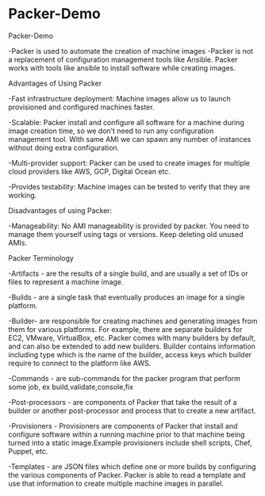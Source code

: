 # Packer-Demo
Packer-Demo

-Packer is used to automate the creation of machine images 
-Packer is not a replacement of configuration management tools like Ansible. Packer works with tools like ansible to install software while creating images. 

Advantages of Using Packer

-Fast infrastructure deployment: Machine images allow us to launch provisioned and configured machines faster.

-Scalable: Packer install and configure all software for a machine during image creation time, so we don’t need to run any configuration management tool. With same AMI we can spawn any number of instances without doing extra configuration.

-Multi-provider support: Packer can be used to create images for multiple cloud providers like AWS, GCP, Digital Ocean etc.

-Provides testability: Machine images can be tested to verify that they are working.

Disadvantages of using Packer:

-Manageability: No AMI manageability is provided by packer. You need to manage them yourself using tags or versions. Keep deleting old unused AMIs.

Packer Terminology

-Artifacts - are the results of a single build, and are usually a set of IDs or files to represent a machine image.

-Builds - are a single task that eventually produces an image for a single platform.

-Builder- are responsible for creating machines and generating images from them for various platforms. For example, there are separate builders for EC2, VMware, VirtualBox, etc. Packer comes with many builders by default, and can also be extended to add new builders.
Builder contains information including type which is the name of the builder, access keys which builder require to connect to the platform like AWS.

-Commands -  are sub-commands for the packer program that perform some job, ex build,validate,console,fix

-Post-processors -  are components of Packer that take the result of a builder or another post-processor and process that to create a new artifact. 

-Provisioners - Provisioners are components of Packer that install and configure software within a running machine prior to that machine being turned into a static image.Example provisioners include shell scripts, Chef, Puppet, etc.

-Templates - are JSON files which define one or more builds by configuring the various components of Packer. Packer is able to read a template and use that information to create multiple machine images in parallel.







